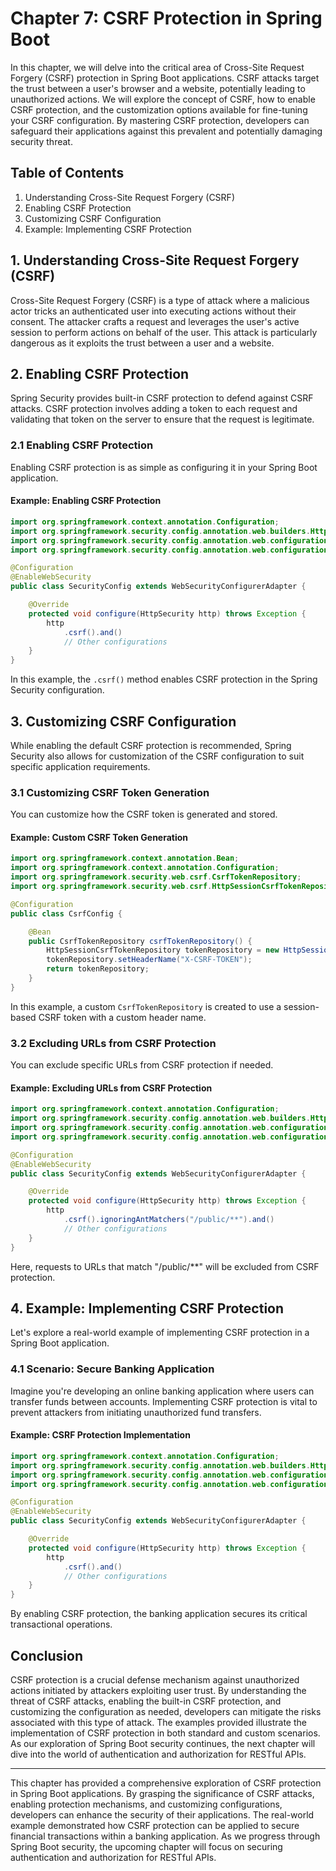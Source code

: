 # Chapter 7: CSRF Protection in Spring Boot

In this chapter, we will delve into the critical area of Cross-Site Request Forgery (CSRF) protection in Spring Boot applications. CSRF attacks target the trust between a user's browser and a website, potentially leading to unauthorized actions. We will explore the concept of CSRF, how to enable CSRF protection, and the customization options available for fine-tuning your CSRF configuration. By mastering CSRF protection, developers can safeguard their applications against this prevalent and potentially damaging security threat.

## Table of Contents

1. Understanding Cross-Site Request Forgery (CSRF)
2. Enabling CSRF Protection
3. Customizing CSRF Configuration
4. Example: Implementing CSRF Protection

## 1. Understanding Cross-Site Request Forgery (CSRF)

Cross-Site Request Forgery (CSRF) is a type of attack where a malicious actor tricks an authenticated user into executing actions without their consent. The attacker crafts a request and leverages the user's active session to perform actions on behalf of the user. This attack is particularly dangerous as it exploits the trust between a user and a website.

## 2. Enabling CSRF Protection

Spring Security provides built-in CSRF protection to defend against CSRF attacks. CSRF protection involves adding a token to each request and validating that token on the server to ensure that the request is legitimate.

### 2.1 Enabling CSRF Protection

Enabling CSRF protection is as simple as configuring it in your Spring Boot application.

#### Example: Enabling CSRF Protection

```java
import org.springframework.context.annotation.Configuration;
import org.springframework.security.config.annotation.web.builders.HttpSecurity;
import org.springframework.security.config.annotation.web.configuration.EnableWebSecurity;
import org.springframework.security.config.annotation.web.configuration.WebSecurityConfigurerAdapter;

@Configuration
@EnableWebSecurity
public class SecurityConfig extends WebSecurityConfigurerAdapter {

    @Override
    protected void configure(HttpSecurity http) throws Exception {
        http
            .csrf().and()
            // Other configurations
    }
}
```

In this example, the `.csrf()` method enables CSRF protection in the Spring Security configuration.

## 3. Customizing CSRF Configuration

While enabling the default CSRF protection is recommended, Spring Security also allows for customization of the CSRF configuration to suit specific application requirements.

### 3.1 Customizing CSRF Token Generation

You can customize how the CSRF token is generated and stored.

#### Example: Custom CSRF Token Generation

```java
import org.springframework.context.annotation.Bean;
import org.springframework.context.annotation.Configuration;
import org.springframework.security.web.csrf.CsrfTokenRepository;
import org.springframework.security.web.csrf.HttpSessionCsrfTokenRepository;

@Configuration
public class CsrfConfig {

    @Bean
    public CsrfTokenRepository csrfTokenRepository() {
        HttpSessionCsrfTokenRepository tokenRepository = new HttpSessionCsrfTokenRepository();
        tokenRepository.setHeaderName("X-CSRF-TOKEN");
        return tokenRepository;
    }
}
```

In this example, a custom `CsrfTokenRepository` is created to use a session-based CSRF token with a custom header name.

### 3.2 Excluding URLs from CSRF Protection

You can exclude specific URLs from CSRF protection if needed.

#### Example: Excluding URLs from CSRF Protection

```java
import org.springframework.context.annotation.Configuration;
import org.springframework.security.config.annotation.web.builders.HttpSecurity;
import org.springframework.security.config.annotation.web.configuration.EnableWebSecurity;
import org.springframework.security.config.annotation.web.configuration.WebSecurityConfigurerAdapter;

@Configuration
@EnableWebSecurity
public class SecurityConfig extends WebSecurityConfigurerAdapter {

    @Override
    protected void configure(HttpSecurity http) throws Exception {
        http
            .csrf().ignoringAntMatchers("/public/**").and()
            // Other configurations
    }
}
```

Here, requests to URLs that match "/public/**" will be excluded from CSRF protection.

## 4. Example: Implementing CSRF Protection

Let's explore a real-world example of implementing CSRF protection in a Spring Boot application.

### 4.1 Scenario: Secure Banking Application

Imagine you're developing an online banking application where users can transfer funds between accounts. Implementing CSRF protection is vital to prevent attackers from initiating unauthorized fund transfers.

#### Example: CSRF Protection Implementation

```java
import org.springframework.context.annotation.Configuration;
import org.springframework.security.config.annotation.web.builders.HttpSecurity;
import org.springframework.security.config.annotation.web.configuration.EnableWebSecurity;
import org.springframework.security.config.annotation.web.configuration.WebSecurityConfigurerAdapter;

@Configuration
@EnableWebSecurity
public class SecurityConfig extends WebSecurityConfigurerAdapter {

    @Override
    protected void configure(HttpSecurity http) throws Exception {
        http
            .csrf().and()
            // Other configurations
    }
}
```

By enabling CSRF protection, the banking application secures its critical transactional operations.

## Conclusion

CSRF protection is a crucial defense mechanism against unauthorized actions initiated by attackers exploiting user trust. By understanding the threat of CSRF attacks, enabling the built-in CSRF protection, and customizing the configuration as needed, developers can mitigate the risks associated with this type of attack. The examples provided illustrate the implementation of CSRF protection in both standard and custom scenarios. As our exploration of Spring Boot security continues, the next chapter will dive into the world of authentication and authorization for RESTful APIs.

---

This chapter has provided a comprehensive exploration of CSRF protection in Spring Boot applications. By grasping the significance of CSRF attacks, enabling protection mechanisms, and customizing configurations, developers can enhance the security of their applications. The real-world example demonstrated how CSRF protection can be applied to secure financial transactions within a banking application. As we progress through Spring Boot security, the upcoming chapter will focus on securing authentication and authorization for RESTful APIs.